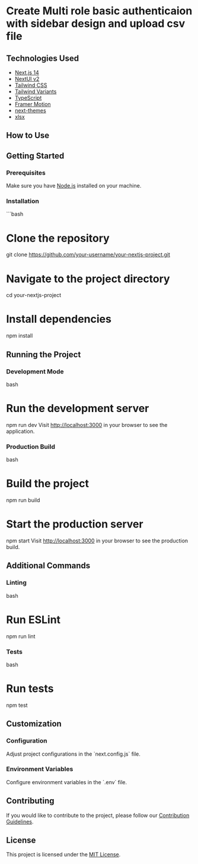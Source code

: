 # Create Multi role basic authenticaion with sidebar design and upload csv file


## Technologies Used

- [Next.js 14](https://nextjs.org/docs/getting-started)
- [NextUI v2](https://nextui.org/)
- [Tailwind CSS](https://tailwindcss.com/)
- [Tailwind Variants](https://tailwind-variants.org)
- [TypeScript](https://www.typescriptlang.org/)
- [Framer Motion](https://www.framer.com/motion/)
- [next-themes](https://github.com/pacocoursey/next-themes)
- [xlsx](https://www.npmjs.com/package/xlsx)

## How to Use

## Getting Started

### Prerequisites
Make sure you have [Node.js](https://nodejs.org/) installed on your machine.

### Installation
\`\`\`bash
# Clone the repository
git clone https://github.com/your-username/your-nextjs-project.git

# Navigate to the project directory
cd your-nextjs-project

# Install dependencies
npm install

## Running the Project

### Development Mode
bash
# Run the development server
npm run dev
Visit [http://localhost:3000](http://localhost:3000) in your browser to see the application.

### Production Build
bash
# Build the project
npm run build

# Start the production server
npm start
Visit [http://localhost:3000](http://localhost:3000) in your browser to see the production build.

## Additional Commands

### Linting
bash
# Run ESLint
npm run lint

### Tests
bash
# Run tests
npm test

## Customization

### Configuration
Adjust project configurations in the \`next.config.js\` file.

### Environment Variables
Configure environment variables in the \`.env\` file.

## Contributing

If you would like to contribute to the project, please follow our [Contribution Guidelines](CONTRIBUTING.md).

## License

This project is licensed under the [MIT License](LICENSE).
